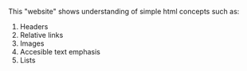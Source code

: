 This "website" shows understanding of simple html concepts such as:
1. Headers
2. Relative links
3. Images
4. Accesible text emphasis
5. Lists
